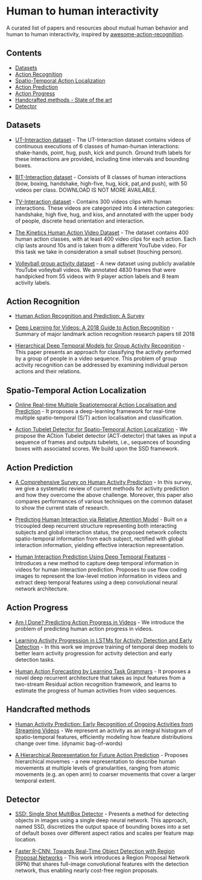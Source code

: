 # Human to human interactivity
A curated list of papers and resources about mutual human behavior and human to human interactivity, inspired by [awesome-action-recognition](https://github.com/jinwchoi/awesome-action-recognition).

## Contents
 - [Datasets](#datasets)
 - [Action Recognition](#action-recognition)
 - [Spatio-Temporal Action Localization](#spatio-temporal-action-localization)
 - [Action Prediction](#action-prediction)
 - [Action Progress](#action-progress)
 - [Handcrafted methods - State of the art](#handcrafted-methods)
 - [Detector](#detector)
 
## Datasets
* [UT-Interaction dataset](http://cvrc.ece.utexas.edu/SDHA2010/Human_Interaction.html#Data) - The UT-Interaction dataset contains videos of continuous executions of 6 classes of human-human interactions: shake-hands, point, hug, push, kick and punch. Ground truth labels for these interactions are provided, including time intervals and bounding boxes.

* [BIT-Interaction dataset](https://sites.google.com/site/alexkongy/software) - Consists of 8 classes of human
interactions (bow, boxing, handshake, high-five, hug, kick, pat,and push), with 50 videos per class. DOWNLOAD IS NOT MORE AVAILABLE.

* [TV-Interaction dataset](http://www.robots.ox.ac.uk/~alonso/tv_human_interactions.html) - Contains 300 videos clips with
human interactions. These videos are categorized into 4 interaction categories: handshake, high five, hug, and kiss, and annotated with the upper body of people, discrete head orientation and interaction.

* [The Kinetics Human Action Video Dataset](https://deepmind.com/research/open-source/open-source-datasets/kinetics/) -  The dataset contains 400 human action classes, with at least 400 video clips for each action. Each clip lasts around 10s and is taken from a different YouTube video. For this task we take in consideration a small subset (touching person).

* [Volleyball group activity dataset](https://github.com/mostafa-saad/deep-activity-rec) - A new dataset using publicly available YouTube volleyball videos. We annotated 4830 frames that were handpicked from 55 videos with 9 player action labels and 8 team activity labels.

## Action Recognition

* [Human Action Recognition and Prediction: A Survey](https://arxiv.org/pdf/1806.11230.pdf)

* [Deep Learning for Videos: A 2018 Guide to Action Recognition](http://blog.qure.ai/notes/deep-learning-for-videos-action-recognition-review) - Summary of major landmark action recognition research papers till 2018

* [Hierarchical Deep Temporal Models for Group Activity Recognition](https://arxiv.org/pdf/1607.02643.pdf) - This paper presents an approach for classifying the activity performed by a group of people in a video sequence. This problem of group activity recognition can be addressed by examining individual person actions and their relations.

## Spatio-Temporal Action Localization

* [Online Real-time Multiple Spatiotemporal Action Localisation and Prediction](https://github.com/gurkirt/realtime-action-detection) - It proposes a deep-learning framework for real-time multiple spatio-temporal (S/T) action localisation and classification.

* [Action Tubelet Detector for Spatio-Temporal Action Localization](https://arxiv.org/pdf/1705.01861.pdf) - We propose the ACtion Tubelet detector (ACT-detector) that takes as input a sequence of frames and outputs tubelets, i.e., sequences of bounding boxes with associated scores. We build upon the SSD framework. 

## Action Prediction

* [A Comprehensive Survey on Human Activity Prediction](https://www.researchgate.net/publication/318229650_A_Comprehensive_Survey_on_Human_Activity_Prediction) -  In this survey, we give a systematic review of current methods for activity prediction and how they overcome the above challenge. Moreover, this paper also compares performances of various techniques on the common dataset to show the current state of research.

* [Predicting Human Interaction via Relative Attention Model](https://arxiv.org/pdf/1705.09467.pdf) - Built on a tricoupled deep recurrent structure representing both interacting subjects and global interaction status, the proposed network collects spatio-temporal information from each subject, rectified with global interaction information, yielding effective interaction representation.

* [Human Interaction Prediction Using Deep Temporal Features](https://www.researchgate.net/publication/309640804_Human_Interaction_Prediction_Using_Deep_Temporal_Features) - Introduces a new method to capture deep temporal information in videos for human interaction prediction. Proposes to use flow coding images to represent the low-level motion information in videos and extract deep temporal features using a deep convolutional neural network architecture. 

## Action Progress

* [Am I Done? Predicting Action Progress in Videos](https://arxiv.org/abs/1705.01781) - We introduce the problem of predicting human action progress in videos.

* [Learning Activity Progression in LSTMs for Activity Detection and Early Detection](http://openaccess.thecvf.com/content_cvpr_2016/papers/Ma_Learning_Activity_Progression_CVPR_2016_paper.pdf) - In this work we improve training of temporal deep models to better learn activity progression for activity detection and early detection tasks.

* [Human Action Forecasting by Learning Task Grammars](https://arxiv.org/abs/1709.06391) -  It proposes a novel deep recurrent architecture that takes as input features from a two-stream Residual action recognition framework, and learns to estimate the progress of human activities from video sequences.

## Handcrafted methods

* [Human Activity Prediction: Early Recognition of Ongoing Activities from Streaming Videos](http://michaelryoo.com/papers/iccv11_prediction_ryoo.pdf) - We represent an activity as an integral histogram of spatio-temporal features, efficiently modeling how feature distributions change over time. (dynamic bag-of-words)

* [A Hierarchical Representation for Future Action Prediction](http://cvgl.stanford.edu/papers/lan_eccv14.pdf) - Proposes hierarchical movemes - a new representation to describe human movements at multiple levels of granularities, ranging from atomic movements (e.g. an open arm) to coarser movements that cover a larger temporal extent.

## Detector

* [SSD: Single Shot MultiBox Detector](https://arxiv.org/pdf/1512.02325.pdf) - Presents a method for detecting objects in images using a single deep neural network. This approach, named SSD, discretizes the output space of bounding boxes into a set of default boxes over different aspect ratios and scales per feature map location.

* [Faster R-CNN: Towards Real-Time Object Detection with Region Proposal Networks](https://arxiv.org/pdf/1506.01497.pdf) -  This work introduces a Region Proposal Network (RPN) that shares full-image convolutional features with the detection network, thus enabling nearly cost-free region proposals.
